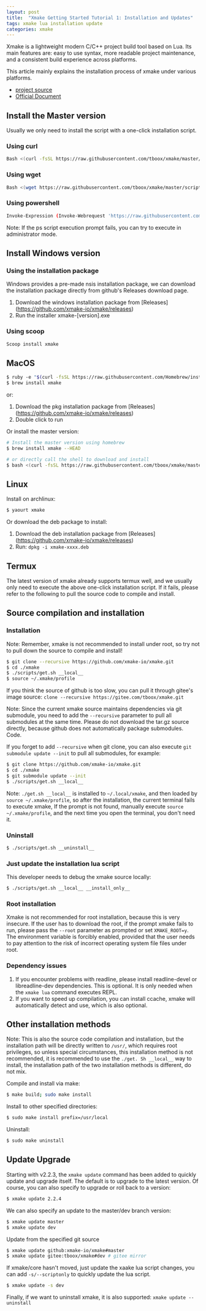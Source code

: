 ```yaml
---
layout: post
title:  "Xmake Getting Started Tutorial 1: Installation and Updates"
tags: xmake lua installation update
categories: xmake
---
```


Xmake is a lightweight modern C/C++ project build tool based on Lua. Its main features are: easy to use syntax, more readable project maintenance, and a consistent build experience across platforms.

This article mainly explains the installation process of xmake under various platforms.

* [project source](https://github.com/xmake-io/xmake)
* [Official Document](https://xmake.io/#/zh-cn/)

## Install the Master version

Usually we only need to install the script with a one-click installation script.

### Using curl

```bash
Bash <(curl -fsSL https://raw.githubusercontent.com/tboox/xmake/master/scripts/get.sh)
```

### Using wget

```bash
Bash <(wget https://raw.githubusercontent.com/tboox/xmake/master/scripts/get.sh -O -)
```

### Using powershell

```bash
Invoke-Expression (Invoke-Webrequest 'https://raw.githubusercontent.com/tboox/xmake/master/scripts/get.ps1' -UseBasicParsing).Content
```

Note: If the ps script execution prompt fails, you can try to execute in administrator mode.







## Install Windows version

### Using the installation package

Windows provides a pre-made nsis installation package, we can download the installation package directly from github's Releases download page.

1. Download the windows installation package from [Releases] (https://github.com/xmake-io/xmake/releases)
2. Run the installer xmake-[version].exe

### Using scoop

```bash
Scoop install xmake
```

## MacOS

```bash
$ ruby ​​-e "$(curl -fsSL https://raw.githubusercontent.com/Homebrew/install/master/install)"
$ brew install xmake
```

or:

1. Download the pkg installation package from [Releases] (https://github.com/xmake-io/xmake/releases)
2. Double click to run

Or install the master version:

```bash
# Install the master version using homebrew
$ brew install xmake --HEAD

# or directly call the shell to download and install
$ bash <(curl -fsSL https://raw.githubusercontent.com/tboox/xmake/master/scripts/get.sh)
```

## Linux

Install on archlinux:

```bash
$ yaourt xmake
```

Or download the deb package to install:

1. Download the deb installation package from [Releases] (https://github.com/xmake-io/xmake/releases)
2. Run: `dpkg -i xmake-xxxx.deb`

## Termux

The latest version of xmake already supports termux well, and we usually only need to execute the above one-click installation script. If it fails, please refer to the following to pull the source code to compile and install.

## Source compilation and installation

### Installation

Note: Remember, xmake is not recommended to install under root, so try not to pull down the source to compile and install!

```bash
$ git clone --recursive https://github.com/xmake-io/xmake.git
$ cd ./xmake
$ ./scripts/get.sh __local__
$ source ~/.xmake/profile
```

If you think the source of github is too slow, you can pull it through gitee's image source: `clone --recursive https://gitee.com/tboox/xmake.git`

Note: Since the current xmake source maintains dependencies via git submodule, you need to add the `--recursive` parameter to pull all submodules at the same time. Please do not download the tar.gz source directly, because github does not automatically package submodules. Code.

If you forget to add `--recursive` when git clone, you can also execute `git submodule update --init` to pull all submodules, for example:

```bash
$ git clone https://github.com/xmake-io/xmake.git
$ cd ./xmake
$ git submodule update --init
$ ./scripts/get.sh __local__
```

Note: `./get.sh __local__` is installed to `~/.local/xmake`, and then loaded by `source ~/.xmake/profile`, so after the installation, the current terminal fails to execute xmake, If the prompt is not found, manually execute `source ~/.xmake/profile`, and the next time you open the terminal, you don't need it.

### Uninstall

```bash
$ ./scripts/get.sh __uninstall__
```

### Just update the installation lua script

This developer needs to debug the xmake source locally:

```bash
$ ./scripts/get.sh __local__ __install_only__
```

### Root installation

Xmake is not recommended for root installation, because this is very insecure. If the user has to download the root, if the prompt xmake fails to run, please pass the `--root` parameter as prompted or set `XMAKE_ROOT=y`. The environment variable is forcibly enabled, provided that the user needs to pay attention to the risk of incorrect operating system file files under root.

### Dependency issues

1. If you encounter problems with readline, please install readline-devel or libreadline-dev dependencies. This is optional. It is only needed when the `xmake lua` command executes REPL.
2. If you want to speed up compilation, you can install ccache, xmake will automatically detect and use, which is also optional.

## Other installation methods

Note: This is also the source code compilation and installation, but the installation path will be directly written to `/usr/`, which requires root privileges, so unless special circumstances, this installation method is not recommended, it is recommended to use the `./get. Sh __local__` way to install, the installation path of the two installation methods is different, do not mix.

Compile and install via make:

```bash
$ make build; sudo make install
```

Install to other specified directories:

```bash
$ sudo make install prefix=/usr/local
```

Uninstall:

```bash
$ sudo make uninstall
```

## Update Upgrade

Starting with v2.2.3, the `xmake update` command has been added to quickly update and upgrade itself. The default is to upgrade to the latest version. Of course, you can also specify to upgrade or roll back to a version:

```bash
$ xmake update 2.2.4
```

We can also specify an update to the master/dev branch version:

```bash
$ xmake update master
$ xmake update dev
```

Update from the specified git source

```bash
$ xmake update github:xmake-io/xmake#master
$ xmake update gitee:tboox/xmake#dev # gitee mirror
```

If xmake/core hasn't moved, just update the xaake lua script changes, you can add `-s/--scriptonly` to quickly update the lua script.

```bash
$ xmake update -s dev
```

Finally, if we want to uninstall xmake, it is also supported: `xmake update --uninstall`
